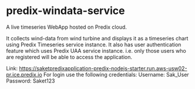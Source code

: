# predix-windata-service
A live timeseries WebApp hosted on Predix cloud.

It collects wind-data from wind turbine and displays it as a timeseries chart using Predix Timeseries service instance.
It also has user authentication feature which uses Predix UAA service instance.
i.e. only those users who are registered will be able to access the application.

Link: https://saketpredixapplication-predix-nodejs-starter.run.aws-usw02-pr.ice.predix.io
For login use the following credentials:
Username: Sak_User
Password: Saket123
